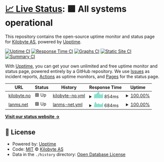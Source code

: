 # [📈 Live Status](https://kilobyteno.github.io/status.kilobyte.no): <!--live status--> **🟩 All systems operational**

This repository contains the open-source uptime monitor and status page for [Kilobyte AS](https://kilobyte.no), powered by [Upptime](https://github.com/upptime/upptime).

[![Uptime CI](https://github.com/kilobyteno/status.kilobyte.no/workflows/Uptime%20CI/badge.svg)](https://github.com/kilobyteno/status.kilobyte.no/actions?query=workflow%3A%22Uptime+CI%22)
[![Response Time CI](https://github.com/kilobyteno/status.kilobyte.no/workflows/Response%20Time%20CI/badge.svg)](https://github.com/kilobyteno/status.kilobyte.no/actions?query=workflow%3A%22Response+Time+CI%22)
[![Graphs CI](https://github.com/kilobyteno/status.kilobyte.no/workflows/Graphs%20CI/badge.svg)](https://github.com/kilobyteno/status.kilobyte.no/actions?query=workflow%3A%22Graphs+CI%22)
[![Static Site CI](https://github.com/kilobyteno/status.kilobyte.no/workflows/Static%20Site%20CI/badge.svg)](https://github.com/kilobyteno/status.kilobyte.no/actions?query=workflow%3A%22Static+Site+CI%22)
[![Summary CI](https://github.com/kilobyteno/status.kilobyte.no/workflows/Summary%20CI/badge.svg)](https://github.com/kilobyteno/status.kilobyte.no/actions?query=workflow%3A%22Summary+CI%22)

With [Upptime](https://upptime.js.org), you can get your own unlimited and free uptime monitor and status page, powered entirely by a GitHub repository. We use [Issues](https://github.com/kilobyteno/status.kilobyte.no/issues) as incident reports, [Actions](https://github.com/kilobyteno/status.kilobyte.no/actions) as uptime monitors, and [Pages](https://kilobyteno.github.io/status.kilobyte.no) for the status page.

<!--start: status pages-->
<!-- This summary is generated by Upptime (https://github.com/upptime/upptime) -->
<!-- Do not edit this manually, your changes will be overwritten -->
<!-- prettier-ignore -->
| URL | Status | History | Response Time | Uptime |
| --- | ------ | ------- | ------------- | ------ |
| <img alt="" src="https://favicons.githubusercontent.com/kilobyte.no" height="13"> [kilobyte.no](https://kilobyte.no) | 🟩 Up | [kilobyte-no.yml](https://github.com/kilobyteno/status.kilobyte.no/commits/HEAD/history/kilobyte-no.yml) | <details><summary><img alt="Response time graph" src="./graphs/kilobyte-no/response-time-week.png" height="20"> 854ms</summary><br><a href="https://status.kilobyte.no/history/kilobyte-no"><img alt="Response time 854" src="https://img.shields.io/endpoint?url=https%3A%2F%2Fraw.githubusercontent.com%2Fkilobyteno%2Fstatus.kilobyte.no%2FHEAD%2Fapi%2Fkilobyte-no%2Fresponse-time.json"></a><br><a href="https://status.kilobyte.no/history/kilobyte-no"><img alt="24-hour response time 700" src="https://img.shields.io/endpoint?url=https%3A%2F%2Fraw.githubusercontent.com%2Fkilobyteno%2Fstatus.kilobyte.no%2FHEAD%2Fapi%2Fkilobyte-no%2Fresponse-time-day.json"></a><br><a href="https://status.kilobyte.no/history/kilobyte-no"><img alt="7-day response time 854" src="https://img.shields.io/endpoint?url=https%3A%2F%2Fraw.githubusercontent.com%2Fkilobyteno%2Fstatus.kilobyte.no%2FHEAD%2Fapi%2Fkilobyte-no%2Fresponse-time-week.json"></a><br><a href="https://status.kilobyte.no/history/kilobyte-no"><img alt="30-day response time 854" src="https://img.shields.io/endpoint?url=https%3A%2F%2Fraw.githubusercontent.com%2Fkilobyteno%2Fstatus.kilobyte.no%2FHEAD%2Fapi%2Fkilobyte-no%2Fresponse-time-month.json"></a><br><a href="https://status.kilobyte.no/history/kilobyte-no"><img alt="1-year response time 854" src="https://img.shields.io/endpoint?url=https%3A%2F%2Fraw.githubusercontent.com%2Fkilobyteno%2Fstatus.kilobyte.no%2FHEAD%2Fapi%2Fkilobyte-no%2Fresponse-time-year.json"></a></details> | <details><summary><a href="https://status.kilobyte.no/history/kilobyte-no">100.00%</a></summary><a href="https://status.kilobyte.no/history/kilobyte-no"><img alt="All-time uptime 100.00%" src="https://img.shields.io/endpoint?url=https%3A%2F%2Fraw.githubusercontent.com%2Fkilobyteno%2Fstatus.kilobyte.no%2FHEAD%2Fapi%2Fkilobyte-no%2Fuptime.json"></a><br><a href="https://status.kilobyte.no/history/kilobyte-no"><img alt="24-hour uptime 100.00%" src="https://img.shields.io/endpoint?url=https%3A%2F%2Fraw.githubusercontent.com%2Fkilobyteno%2Fstatus.kilobyte.no%2FHEAD%2Fapi%2Fkilobyte-no%2Fuptime-day.json"></a><br><a href="https://status.kilobyte.no/history/kilobyte-no"><img alt="7-day uptime 100.00%" src="https://img.shields.io/endpoint?url=https%3A%2F%2Fraw.githubusercontent.com%2Fkilobyteno%2Fstatus.kilobyte.no%2FHEAD%2Fapi%2Fkilobyte-no%2Fuptime-week.json"></a><br><a href="https://status.kilobyte.no/history/kilobyte-no"><img alt="30-day uptime 100.00%" src="https://img.shields.io/endpoint?url=https%3A%2F%2Fraw.githubusercontent.com%2Fkilobyteno%2Fstatus.kilobyte.no%2FHEAD%2Fapi%2Fkilobyte-no%2Fuptime-month.json"></a><br><a href="https://status.kilobyte.no/history/kilobyte-no"><img alt="1-year uptime 100.00%" src="https://img.shields.io/endpoint?url=https%3A%2F%2Fraw.githubusercontent.com%2Fkilobyteno%2Fstatus.kilobyte.no%2FHEAD%2Fapi%2Fkilobyte-no%2Fuptime-year.json"></a></details>
| <img alt="" src="https://favicons.githubusercontent.com/lanms.net" height="13"> [lanms.net](https://lanms.net) | 🟩 Up | [lanms-net.yml](https://github.com/kilobyteno/status.kilobyte.no/commits/HEAD/history/lanms-net.yml) | <details><summary><img alt="Response time graph" src="./graphs/lanms-net/response-time-week.png" height="20"> 684ms</summary><br><a href="https://status.kilobyte.no/history/lanms-net"><img alt="Response time 684" src="https://img.shields.io/endpoint?url=https%3A%2F%2Fraw.githubusercontent.com%2Fkilobyteno%2Fstatus.kilobyte.no%2FHEAD%2Fapi%2Flanms-net%2Fresponse-time.json"></a><br><a href="https://status.kilobyte.no/history/lanms-net"><img alt="24-hour response time 519" src="https://img.shields.io/endpoint?url=https%3A%2F%2Fraw.githubusercontent.com%2Fkilobyteno%2Fstatus.kilobyte.no%2FHEAD%2Fapi%2Flanms-net%2Fresponse-time-day.json"></a><br><a href="https://status.kilobyte.no/history/lanms-net"><img alt="7-day response time 684" src="https://img.shields.io/endpoint?url=https%3A%2F%2Fraw.githubusercontent.com%2Fkilobyteno%2Fstatus.kilobyte.no%2FHEAD%2Fapi%2Flanms-net%2Fresponse-time-week.json"></a><br><a href="https://status.kilobyte.no/history/lanms-net"><img alt="30-day response time 684" src="https://img.shields.io/endpoint?url=https%3A%2F%2Fraw.githubusercontent.com%2Fkilobyteno%2Fstatus.kilobyte.no%2FHEAD%2Fapi%2Flanms-net%2Fresponse-time-month.json"></a><br><a href="https://status.kilobyte.no/history/lanms-net"><img alt="1-year response time 684" src="https://img.shields.io/endpoint?url=https%3A%2F%2Fraw.githubusercontent.com%2Fkilobyteno%2Fstatus.kilobyte.no%2FHEAD%2Fapi%2Flanms-net%2Fresponse-time-year.json"></a></details> | <details><summary><a href="https://status.kilobyte.no/history/lanms-net">100.00%</a></summary><a href="https://status.kilobyte.no/history/lanms-net"><img alt="All-time uptime 100.00%" src="https://img.shields.io/endpoint?url=https%3A%2F%2Fraw.githubusercontent.com%2Fkilobyteno%2Fstatus.kilobyte.no%2FHEAD%2Fapi%2Flanms-net%2Fuptime.json"></a><br><a href="https://status.kilobyte.no/history/lanms-net"><img alt="24-hour uptime 100.00%" src="https://img.shields.io/endpoint?url=https%3A%2F%2Fraw.githubusercontent.com%2Fkilobyteno%2Fstatus.kilobyte.no%2FHEAD%2Fapi%2Flanms-net%2Fuptime-day.json"></a><br><a href="https://status.kilobyte.no/history/lanms-net"><img alt="7-day uptime 100.00%" src="https://img.shields.io/endpoint?url=https%3A%2F%2Fraw.githubusercontent.com%2Fkilobyteno%2Fstatus.kilobyte.no%2FHEAD%2Fapi%2Flanms-net%2Fuptime-week.json"></a><br><a href="https://status.kilobyte.no/history/lanms-net"><img alt="30-day uptime 100.00%" src="https://img.shields.io/endpoint?url=https%3A%2F%2Fraw.githubusercontent.com%2Fkilobyteno%2Fstatus.kilobyte.no%2FHEAD%2Fapi%2Flanms-net%2Fuptime-month.json"></a><br><a href="https://status.kilobyte.no/history/lanms-net"><img alt="1-year uptime 100.00%" src="https://img.shields.io/endpoint?url=https%3A%2F%2Fraw.githubusercontent.com%2Fkilobyteno%2Fstatus.kilobyte.no%2FHEAD%2Fapi%2Flanms-net%2Fuptime-year.json"></a></details>

<!--end: status pages-->

[**Visit our status website →**](https://kilobyteno.github.io/status.kilobyte.no)

## 📄 License

- Powered by: [Upptime](https://github.com/upptime/upptime)
- Code: [MIT](./LICENSE) © [Kilobyte AS](https://kilobyte.no)
- Data in the `./history` directory: [Open Database License](https://opendatacommons.org/licenses/odbl/1-0/)
